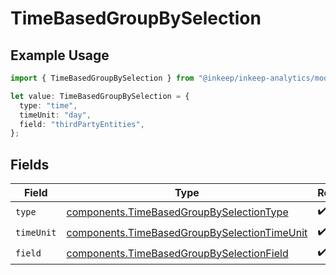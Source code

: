 # TimeBasedGroupBySelection

## Example Usage

```typescript
import { TimeBasedGroupBySelection } from "@inkeep/inkeep-analytics/models/components";

let value: TimeBasedGroupBySelection = {
  type: "time",
  timeUnit: "day",
  field: "thirdPartyEntities",
};
```

## Fields

| Field                                                                                                        | Type                                                                                                         | Required                                                                                                     | Description                                                                                                  |
| ------------------------------------------------------------------------------------------------------------ | ------------------------------------------------------------------------------------------------------------ | ------------------------------------------------------------------------------------------------------------ | ------------------------------------------------------------------------------------------------------------ |
| `type`                                                                                                       | [components.TimeBasedGroupBySelectionType](../../models/components/timebasedgroupbyselectiontype.md)         | :heavy_check_mark:                                                                                           | N/A                                                                                                          |
| `timeUnit`                                                                                                   | [components.TimeBasedGroupBySelectionTimeUnit](../../models/components/timebasedgroupbyselectiontimeunit.md) | :heavy_check_mark:                                                                                           | N/A                                                                                                          |
| `field`                                                                                                      | [components.TimeBasedGroupBySelectionField](../../models/components/timebasedgroupbyselectionfield.md)       | :heavy_check_mark:                                                                                           | N/A                                                                                                          |